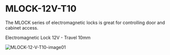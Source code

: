 # MLOCK-12V-T10
The MLOCK series of electromagnetic locks is great for controlling door and cabinet access. 

Electromagnetic Lock 12V - Travel 10mm

<img src="https://i.ibb.co/19TBKMg/MLOCK-12-V-T10-image01.jpg" alt="MLOCK-12-V-T10-image01" border="0">
